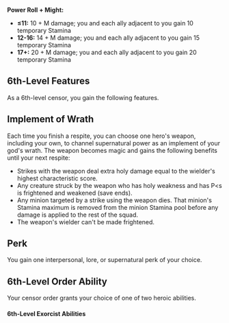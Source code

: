 **Power Roll + Might:**
- **≤11:** 10 + M damage; you and each ally adjacent to you gain 10 temporary Stamina
- **12-16:** 14 + M damage; you and each ally adjacent to you gain 15 temporary Stamina
- **17+:** 20 + M damage; you and each ally adjacent to you gain 20 temporary Stamina

## 6th-Level Features

As a 6th-level censor, you gain the following features.

## **Implement of Wrath**

Each time you finish a respite, you can choose one hero's weapon, including your own, to channel supernatural power as an implement of your god's wrath. The weapon becomes magic and gains the following benefits until your next respite:

- Strikes with the weapon deal extra holy damage equal to the wielder's highest characteristic score.
- Any creature struck by the weapon who has holy weakness and has P<s is frightened and weakened (save ends).
- Any minion targeted by a strike using the weapon dies. That minion's Stamina maximum is removed from the minion Stamina pool before any damage is applied to the rest of the squad.
- The weapon's wielder can't be made frightened.

## **Perk**

You gain one interpersonal, lore, or supernatural perk of your choice.

## **6th-Level Order Ability**

Your censor order grants your choice of one of two heroic abilities.

#### 6th-Level Exorcist Abilities
